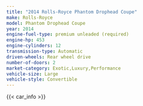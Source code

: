 ```yaml
---
title: "2014 Rolls-Royce Phantom Drophead Coupe"
make: Rolls-Royce
model: Phantom Drophead Coupe
year: 2014
engine-fuel-type: premium unleaded (required)
engine-hp: 453
engine-cylinders: 12
transmission-type: Automatic
driven-wheels: Rear wheel drive
number-of-doors: 2
market-category: Exotic,Luxury,Performance
vehicle-size: Large
vehicle-style: Convertible
---
```


{{< car_info >}}
